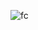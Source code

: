 ![fc](https://user-images.githubusercontent.com/92025005/144290923-ef42c489-9637-4230-8932-125e5aeafed5.png)
